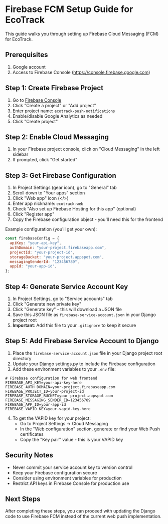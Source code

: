 # Firebase FCM Setup Guide for EcoTrack

This guide walks you through setting up Firebase Cloud Messaging (FCM) for EcoTrack.

## Prerequisites

1. Google account
2. Access to Firebase Console (https://console.firebase.google.com)

## Step 1: Create Firebase Project

1. Go to [Firebase Console](https://console.firebase.google.com)
2. Click "Create a project" or "Add project"
3. Enter project name: `ecotrack-push-notifications`
4. Enable/disable Google Analytics as needed
5. Click "Create project"

## Step 2: Enable Cloud Messaging

1. In your Firebase project console, click on "Cloud Messaging" in the left sidebar
2. If prompted, click "Get started"

## Step 3: Get Firebase Configuration

1. In Project Settings (gear icon), go to "General" tab
2. Scroll down to "Your apps" section
3. Click "Web app" icon (</>)
4. Enter app nickname: `ecotrack-web`
5. Check "Also set up Firebase Hosting for this app" (optional)
6. Click "Register app"
7. Copy the Firebase configuration object - you'll need this for the frontend

Example configuration (you'll get your own):

```javascript
const firebaseConfig = {
  apiKey: "your-api-key",
  authDomain: "your-project.firebaseapp.com",
  projectId: "your-project-id",
  storageBucket: "your-project.appspot.com",
  messagingSenderId: "123456789",
  appId: "your-app-id",
};
```

## Step 4: Generate Service Account Key

1. In Project Settings, go to "Service accounts" tab
2. Click "Generate new private key"
3. Click "Generate key" - this will download a JSON file
4. Save this JSON file as `firebase-service-account.json` in your Django project root
5. **Important**: Add this file to your `.gitignore` to keep it secure

## Step 5: Add Firebase Service Account to Django

1. Place the `firebase-service-account.json` file in your Django project root directory
2. Update your Django settings.py to include the Firebase configuration
3. Add these environment variables to your `.env` file:

```env
# Firebase configuration for web frontend
FIREBASE_API_KEY=your-api-key-here
FIREBASE_AUTH_DOMAIN=your-project.firebaseapp.com
FIREBASE_PROJECT_ID=your-project-id
FIREBASE_STORAGE_BUCKET=your-project.appspot.com
FIREBASE_MESSAGING_SENDER_ID=123456789
FIREBASE_APP_ID=your-app-id
FIREBASE_VAPID_KEY=your-vapid-key-here
```

4. To get the VAPID key for your project:
   - Go to Project Settings → Cloud Messaging
   - In the "Web configuration" section, generate or find your Web Push certificates
   - Copy the "Key pair" value - this is your VAPID key

## Security Notes

- Never commit your service account key to version control
- Keep your Firebase configuration secure
- Consider using environment variables for production
- Restrict API keys in Firebase Console for production use

## Next Steps

After completing these steps, you can proceed with updating the Django code to use Firebase FCM instead of the current web push implementation.
